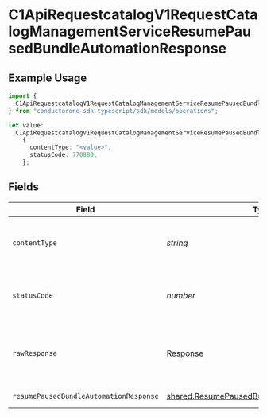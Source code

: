 # C1ApiRequestcatalogV1RequestCatalogManagementServiceResumePausedBundleAutomationResponse

## Example Usage

```typescript
import {
  C1ApiRequestcatalogV1RequestCatalogManagementServiceResumePausedBundleAutomationResponse,
} from "conductorone-sdk-typescript/sdk/models/operations";

let value:
  C1ApiRequestcatalogV1RequestCatalogManagementServiceResumePausedBundleAutomationResponse =
    {
      contentType: "<value>",
      statusCode: 770880,
    };
```

## Fields

| Field                                                                                                             | Type                                                                                                              | Required                                                                                                          | Description                                                                                                       |
| ----------------------------------------------------------------------------------------------------------------- | ----------------------------------------------------------------------------------------------------------------- | ----------------------------------------------------------------------------------------------------------------- | ----------------------------------------------------------------------------------------------------------------- |
| `contentType`                                                                                                     | *string*                                                                                                          | :heavy_check_mark:                                                                                                | HTTP response content type for this operation                                                                     |
| `statusCode`                                                                                                      | *number*                                                                                                          | :heavy_check_mark:                                                                                                | HTTP response status code for this operation                                                                      |
| `rawResponse`                                                                                                     | [Response](https://developer.mozilla.org/en-US/docs/Web/API/Response)                                             | :heavy_check_mark:                                                                                                | Raw HTTP response; suitable for custom response parsing                                                           |
| `resumePausedBundleAutomationResponse`                                                                            | [shared.ResumePausedBundleAutomationResponse](../../../sdk/models/shared/resumepausedbundleautomationresponse.md) | :heavy_minus_sign:                                                                                                | Successful response                                                                                               |